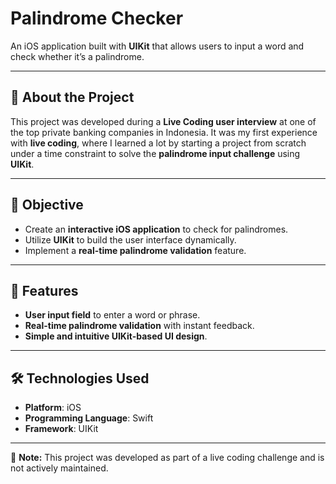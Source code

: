 # Palindrome Checker  

An iOS application built with **UIKit** that allows users to input a word and check whether it’s a palindrome.  

---  

## 📖 About the Project  
This project was developed during a **Live Coding user interview** at one of the top private banking companies in Indonesia. It was my first experience with **live coding**, where I learned a lot by starting a project from scratch under a time constraint to solve the **palindrome input challenge** using **UIKit**.  

---  

## 🎯 Objective  
- Create an **interactive iOS application** to check for palindromes.  
- Utilize **UIKit** to build the user interface dynamically.  
- Implement a **real-time palindrome validation** feature.  

---  

## 🚀 Features  
- **User input field** to enter a word or phrase.  
- **Real-time palindrome validation** with instant feedback.  
- **Simple and intuitive UIKit-based UI design**.  

---  

## 🛠 Technologies Used  
- **Platform**: iOS  
- **Programming Language**: Swift  
- **Framework**: UIKit  

---  

📌 **Note:** This project was developed as part of a live coding challenge and is not actively maintained.  
